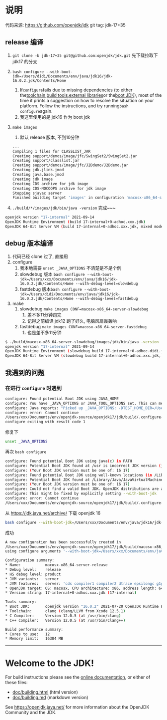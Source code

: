 # 说明

代码来源: https://github.com/openjdk/jdk
git tag: jdk-17+35 

## release 编译

1. `git clone -b jdk-17+35 git@github.com:openjdk/jdk.git`  先下载拉取下 jdk17 的分支
2. `bash configure --with-boot-jdk=/Users/didi/Documents/env/java/jdk16/jdk-16.0.2.jdk/Contents/Home`
    1. If`configure`fails due to missing dependencies (to either the[toolchain](https://github.com/openjdk/jdk17/blob/master/doc/building.md#native-compiler-toolchain-requirements),[build tools](https://github.com/openjdk/jdk17/blob/master/doc/building.md#build-tools-requirements),[external libraries](https://github.com/openjdk/jdk17/blob/master/doc/building.md#external-library-requirements)or the[boot JDK](https://github.com/openjdk/jdk17/blob/master/doc/building.md#boot-jdk-requirements)), most of the time it prints a suggestion on how to resolve the situation on your platform. Follow the instructions, and try running`bash configure`again.
    2. 我这里使用的是 jdk16 作为 boot jdk
3.  `make images`
    1. 默认 release 版本, 不到10分钟

    ```bash
    ...
    Compiling 1 files for CLASSLIST_JAR
    Creating support/demos/image/jfc/SwingSet2/SwingSet2.jar
    Creating support/classlist.jar
    Creating support/demos/image/jfc/J2Ddemo/J2Ddemo.jar
    Creating jdk.jlink.jmod
    Creating java.base.jmod
    Creating jdk image
    Creating CDS archive for jdk image
    Creating CDS-NOCOOPS archive for jdk image
    Stopping sjavac server
    Finished building target 'images' in configuration 'macosx-x86_64-server-release'
    ```

4. `./build/*/images/jdk/bin/java -version`   完成~~~

```bash
openjdk version "17-internal" 2021-09-14
OpenJDK Runtime Environment (build 17-internal+0-adhoc.xxx.jdk)
OpenJDK 64-Bit Server VM (build 17-internal+0-adhoc.xxx.jdk, mixed mode, sharing)
```

## debug 版本编译

1. 代码已经 clone 过了, 直接用
2. configure
    1. 我本地需要 `unset _JAVA_OPTIONS`  不清楚是不是个例
    2. slowdebug 版本 `bash configure --with-boot-jdk=/Users/xxx/Documents/env/java/jdk16/jdk-16.0.2.jdk/Contents/Home --with-debug-level=slowdebug`
    3. fastdebug 版本`bash configure --with-boot-jdk=/Users/didi/Documents/env/java/jdk16/jdk-16.0.2.jdk/Contents/Home --with-debug-level=fastdebug`
3. make
    1. slowdebug `make images CONF=macosx-x86_64-server-slowdebug`
        1. 差不多11分钟跑完
        2. 记得之前编译 jdk12 跑了好久, 电脑风扇轰轰响
    2. fastdebug `make images CONF=macosx-x86_64-server-fastdebug`
        1. 也是差不多11分钟

```bash
$ ./build/macosx-x86_64-server-slowdebug/images/jdk/bin/java -version
openjdk version "17-internal" 2021-09-14
OpenJDK Runtime Environment (slowdebug build 17-internal+0-adhoc.didi.jdk)
OpenJDK 64-Bit Server VM (slowdebug build 17-internal+0-adhoc.xxx.jdk, mixed mode, sharing)
```

## 我遇到的问题

### 在进行 `configure` 时遇到

```bash
configure: Found potential Boot JDK using JAVA_HOME
configure: You have _JAVA_OPTIONS or JAVA_TOOL_OPTIONS set. This can mess up the build. Please use --with-boot-jdk-jvmargs instead.
configure: Java reports: "Picked up _JAVA_OPTIONS: -DTEST_HOME_DIR=/Users/xxx java version "1.8.0_291" Java(TM) SE Runtime Environment (build 1.8.0_291-b10) Java HotSpot(TM) 64-Bit Server VM (build 25.291-b10, mixed mode)".
configure: error: Cannot continue
/Users/xxx/Documents/env/openjdk-source/openjdk17/jdk/build/.configure-support/generated-configure.sh: line 84: 5: Bad file descriptor
configure exiting with result code 1
```

修复下

```bash
unset _JAVA_OPTIONS
```

再次 `bash configure`

```bash
configure: Found potential Boot JDK using java(c) in PATH
configure: Potential Boot JDK found at /usr is incorrect JDK version (java version "1.8.0_291" Java(TM) SE Runtime Environment (build 1.8.0_291-b10) Java HotSpot(TM) 64-Bit Server VM (build 25.291-b10, mixed mode)); ignoring
configure: (Your Boot JDK version must be one of: 16 17)
configure: Found potential Boot JDK using well-known locations (in /Library/Java/JavaVirtualMachines/jdk1.8.0_291.jdk)
configure: Potential Boot JDK found at /Library/Java/JavaVirtualMachines/jdk1.8.0_291.jdk/Contents/Home is incorrect JDK version (java version "1.8.0_291" Java(TM) SE Runtime Environment (build 1.8.0_291-b10) Java HotSpot(TM) 64-Bit Server VM (build 25.291-b10, mixed mode)); ignoring
configure: (Your Boot JDK version must be one of: 16 17)
configure: Could not find a valid Boot JDK. OpenJDK distributions are available at http://jdk.java.net/.
configure: This might be fixed by explicitly setting --with-boot-jdk
configure: error: Cannot continue
/Users/xxx/Documents/env/openjdk-source/openjdk17/jdk/build/.configure-support/generated-configure.sh: line 84: 5: Bad file descriptor
```

从  https://jdk.java.net/archive/ 下载 openjdk 16

```bash
bash configure --with-boot-jdk=/Users/xxx/Documents/env/java/jdk16/jdk-16.0.2.jdk/Contents/Home
```

成功

```bash
A new configuration has been successfully created in
/Users/xxx/Documents/env/openjdk-source/openjdk17/jdk/build/macosx-x86_64-server-release
using configure arguments '--with-boot-jdk=/Users/xxx/Documents/env/java/jdk16/jdk-16.0.2.jdk/Contents/Home'.

Configuration summary:
* Name:           macosx-x86_64-server-release
* Debug level:    release
* HS debug level: product
* JVM variants:   server
* JVM features:   server: 'cds compiler1 compiler2 dtrace epsilongc g1gc jfr jni-check jvmci jvmti management nmt parallelgc serialgc services shenandoahgc vm-structs zgc'
* OpenJDK target: OS: macosx, CPU architecture: x86, address length: 64
* Version string: 17-internal+0-adhoc.xxx.jdk (17-internal)

Tools summary:
* Boot JDK:       openjdk version "16.0.2" 2021-07-20 OpenJDK Runtime Environment (build 16.0.2+7-67) OpenJDK 64-Bit Server VM (build 16.0.2+7-67, mixed mode, sharing) (at /Users/xxx/Documents/env/java/jdk16/jdk-16.0.2.jdk/Contents/Home)
* Toolchain:      clang (clang/LLVM from Xcode 12.5.1)
* C Compiler:     Version 12.0.5 (at /usr/bin/clang)
* C++ Compiler:   Version 12.0.5 (at /usr/bin/clang++)

Build performance summary:
* Cores to use:   12
* Memory limit:   16384 MB
```

-------

# Welcome to the JDK!

For build instructions please see the
[online documentation](https://openjdk.java.net/groups/build/doc/building.html),
or either of these files:

- [doc/building.html](doc/building.html) (html version)
- [doc/building.md](doc/building.md) (markdown version)

See <https://openjdk.java.net/> for more information about
the OpenJDK Community and the JDK.
